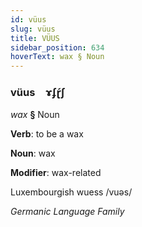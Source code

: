 ```yaml
---
id: vüus
slug: vüus
title: VÜUS
sidebar_position: 634
hoverText: wax § Noun
---
```


### vüus&emsp;<span kind="abugida">ɤʄɽ́ʃ</span>

*wax* **§** Noun

**Verb**: to be a wax

**Noun**: wax

**Modifier**: wax-related

Luxembourgish wuess /vuəs/

*Germanic Language Family*